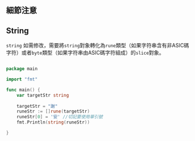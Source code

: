 ## 細節注意

## String

`string` 如需修改，需要將`string`對象轉化為`rune`類型（如果字符串含有非ASIC碼字符）或者`byte`類型（如果字符串由ASIC碼字符組成）的`slice`對象。

```go

package main

import "fmt"

func main() {
	var targetStr string
	
	targetStr = "謝"
	runeStr := []rune(targetStr)
	runeStr[0] = '安' //切記要使用單引號
	fmt.Println(string(runeStr))

}
```
